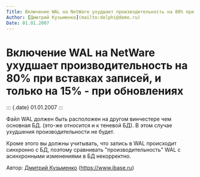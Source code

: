 ```yaml
---
Title: Включение WAL на NetWare ухудшает производительность на 80% при вставках записей, и только на 15% - при обновлениях
Author: [Дмитрий Кузьменко](mailto:delphi@demo.ru)
Date: 01.01.2007
---
```



Включение WAL на NetWare ухудшает производительность на 80% при вставках записей, и только на 15% - при обновлениях
====================================================================================================================

::: {.date}
01.01.2007
:::

Файл WAL должен быть расположен на другом винчестере чем основная БД.
(это-же относится и к теневой БД). В этом случае ухудшения
производительности не будет.

Кроме этого вы должны учитывать, что запись
в WAL происходит синхронно с БД, поэтому сравнивать
"производительность" WAL с асинхронными изменениями в БД некорректно.

Автор: [Дмитрий Кузьменко](mailto:delphi@demo.ru)
(<https://www.ibase.ru>)

